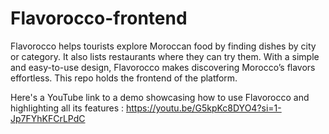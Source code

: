 # Flavorocco-frontend
Flavorocco helps tourists explore Moroccan food by finding dishes by city or category. It also lists restaurants where they can try them. With a simple and easy-to-use design, Flavorocco makes discovering Morocco’s flavors effortless. This repo holds the frontend of the platform.

Here's a YouTube link to a demo showcasing how to use Flavorocco and highlighting all its features :
https://youtu.be/G5kpKc8DYO4?si=1-Jp7FYhKFCrLPdC
